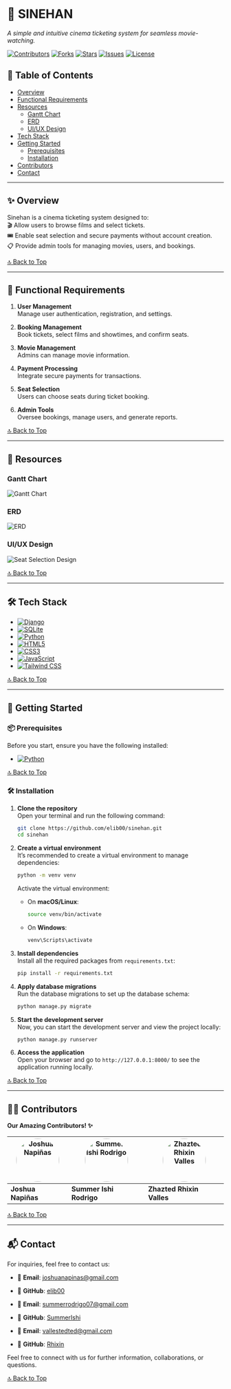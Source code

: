 # 🎥 **SINEHAN**  
*A simple and intuitive cinema ticketing system for seamless movie-watching.*

[![Contributors](https://img.shields.io/badge/Contributors-3-34D399?style=for-the-badge)](https://github.com/elib00/sinehan/graphs/contributors)  [![Forks](https://img.shields.io/badge/Forks-0-3182CE?style=for-the-badge)](https://github.com/elib00/sinehan/network)  [![Stars](https://img.shields.io/badge/Stars-2-FBBF24?style=for-the-badge)](https://github.com/elib00/sinehan/stargazers)  [![Issues](https://img.shields.io/badge/Issues-0-9CA3AF?style=for-the-badge)](https://github.com/elib00/sinehan/issues)  [![License](https://img.shields.io/badge/License-Not%20Specified-DC2626?style=for-the-badge)](https://opensource.org/licenses)

## 📝 **Table of Contents**

- [Overview](#overview)
- [Functional Requirements](#functional-requirements)
- [Resources](#resources)
  - [Gantt Chart](#gantt-chart)
  - [ERD](#erd)
  - [UI/UX Design](#uiux-design)
- [Tech Stack](#tech-stack)
- [Getting Started](#getting-started)
  - [Prerequisites](#prerequisites)
  - [Installation](#installation)
- [Contributors](#contributors)
- [Contact](#contact)

---

## ✨ **Overview**  
Sinehan is a cinema ticketing system designed to:  
🎬 Allow users to browse films and select tickets.  
🎟 Enable seat selection and secure payments without account creation.  
📋 Provide admin tools for managing movies, users, and bookings.  

[🔝 Back to Top](#table-of-contents)

---

## 🚀 **Functional Requirements**  
1. **User Management**  
   Manage user authentication, registration, and settings.

2. **Booking Management**  
   Book tickets, select films and showtimes, and confirm seats.

3. **Movie Management**  
   Admins can manage movie information.

4. **Payment Processing**  
   Integrate secure payments for transactions.

5. **Seat Selection**  
   Users can choose seats during ticket booking.

6. **Admin Tools**  
   Oversee bookings, manage users, and generate reports.

[🔝 Back to Top](#table-of-contents)

---

## 📂 **Resources**  

### **Gantt Chart**  
![Gantt Chart](resources/gantt-chart.png)

### **ERD**  
![ERD](resources/erd.png)

### **UI/UX Design**  
![Seat Selection Design](resources/ui-seat-selection.png)

[🔝 Back to Top](#table-of-contents)

---

## 🛠️ **Tech Stack**  

- [![Django](https://img.shields.io/badge/Django-3.2-006400?logo=django&logoColor=white&style=for-the-badge)](https://www.djangoproject.com/)  
- [![SQLite](https://img.shields.io/badge/SQLite-3-003B57?logo=sqlite&logoColor=white&style=for-the-badge)](https://www.sqlite.org/)  
- [![Python](https://img.shields.io/badge/Python-3.9-FF6347?logo=python&logoColor=white&style=for-the-badge)](https://www.python.org/)  
- [![HTML5](https://img.shields.io/badge/HTML5-5-F4A300?logo=html5&logoColor=white&style=for-the-badge)](https://developer.mozilla.org/en-US/docs/Web/HTML)  
- [![CSS3](https://img.shields.io/badge/CSS3-3-1E90FF?logo=css3&logoColor=white&style=for-the-badge)](https://developer.mozilla.org/en-US/docs/Web/CSS)  
- [![JavaScript](https://img.shields.io/badge/JavaScript-ES6-FFD700?logo=javascript&logoColor=black&style=for-the-badge)](https://developer.mozilla.org/en-US/docs/Web/JavaScript)  
- [![Tailwind CSS](https://img.shields.io/badge/Tailwind%20CSS-2.0-8A2BE2?logo=tailwind-css&logoColor=white&style=for-the-badge)](https://tailwindcss.com/)  

[🔝 Back to Top](#table-of-contents)

---

## 🏁 **Getting Started**  

### 📦 **Prerequisites**  

Before you start, ensure you have the following installed:

- [![Python](https://img.shields.io/badge/Python-3.9-306998?logo=python&logoColor=white&style=for-the-badge)](https://www.python.org/)  

[🔝 Back to Top](#table-of-contents)

### 🛠️ **Installation**  

1. **Clone the repository**  
   Open your terminal and run the following command:
   ```bash
   git clone https://github.com/elib00/sinehan.git
   cd sinehan
   ```

2. **Create a virtual environment**  
   It’s recommended to create a virtual environment to manage dependencies:
   ```bash
   python -m venv venv
   ```

   Activate the virtual environment:
   - On **macOS/Linux**:
     ```bash
     source venv/bin/activate
     ```
   - On **Windows**:
     ```bash
     venv\Scripts\activate
     ```

3. **Install dependencies**  
   Install all the required packages from `requirements.txt`:
   ```bash
   pip install -r requirements.txt
   ```

4. **Apply database migrations**  
   Run the database migrations to set up the database schema:
   ```bash
   python manage.py migrate
   ```

5. **Start the development server**  
   Now, you can start the development server and view the project locally:
   ```bash
   python manage.py runserver
   ```

6. **Access the application**  
   Open your browser and go to `http://127.0.0.1:8000/` to see the application running locally.

[🔝 Back to Top](#table-of-contents)

---

## 👨‍💻 **Contributors**  
**Our Amazing Contributors! ✨**

<div align="center">

| <img src="https://avatars.githubusercontent.com/u/119659329?v=4" width="100" style="border-radius:50%;" alt="Joshua Napiñas"> | <img src="https://avatars.githubusercontent.com/u/151008985?v=4" width="100" style="border-radius:50%;" alt="Summer Ishi Rodrigo"> | <img src="https://avatars.githubusercontent.com/u/134621548?v=4" width="100" style="border-radius:50%;" alt="Zhazted Rhixin Valles"> |
|---|---|---|
| **Joshua Napiñas** | **Summer Ishi Rodrigo** | **Zhazted Rhixin Valles** |

</div>


[🔝 Back to Top](#table-of-contents)

---

## 📬 **Contact**  

For inquiries, feel free to contact us:

- 📧 **Email**: [joshuanapinas@gmail.com](joshuanapinas@gmail.com)  
- 📌 **GitHub**: [elib00](https://github.com/elib00)  

- 📧 **Email**: [summerrodrigo07@gmail.com](summerrodrigo07@gmail.com)  
- 📌 **GitHub**: [SummerIshi](https://github.com/SummerIshi)  

- 📧 **Email**: [vallestedted@gmail.com](vallestedted@gmail.com)  
- 📌 **GitHub**: [Rhixin](https://github.com/Rhixin)

Feel free to connect with us for further information, collaborations, or questions.

[🔝 Back to Top](#table-of-contents)
